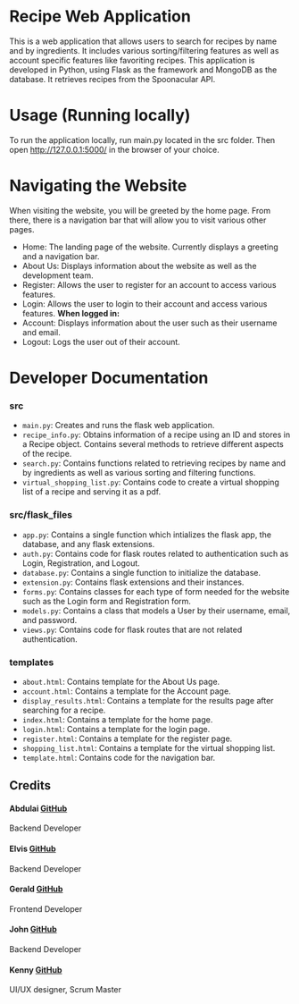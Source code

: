 # Recipe Web Application

This is a web application that allows users to search for recipes by name and by ingredients. It includes various sorting/filtering features as well as account specific features like favoriting recipes. This application is developed in Python, using Flask as the framework and MongoDB as the database. It retrieves recipes from the Spoonacular API.

# Usage (Running locally)

To run the application locally, run main.py located in the src folder. Then open http://127.0.0.1:5000/ in the browser of your choice.

# Navigating the Website
When visiting the website, you will be greeted by the home page.
From there, there is a navigation bar that will allow you to visit various other pages.

 * Home: The landing page of the website. Currently displays a greeting and a navigation bar.
 * About Us: Displays information about the website as well as the development team.
 * Register: Allows the user to register for an account to access various features.
 * Login: Allows the user to login to their account and access various features.
 <b> When logged in: </b>
 * Account: Displays information about the user such as their username and email.
 * Logout: Logs the user out of their account.

# Developer Documentation

### src
- `main.py`: Creates and runs the flask web application.
- `recipe_info.py`: Obtains information of a recipe using an ID and stores in a Recipe object. Contains several methods to retrieve different aspects of the recipe.
- `search.py`: Contains functions related to retrieving recipes by name and by ingredients as well as various sorting and filtering functions.
- `virtual_shopping_list.py`: Contains code to create a virtual shopping list of a recipe and serving it as a pdf.

### src/flask_files
- `app.py`: Contains a single function which intializes the flask app, the database, and any flask extensions.
- `auth.py`: Contains code for flask routes related to authentication such as Login, Registration, and Logout.
- `database.py`: Contains a single function to initialize the database.
- `extension.py`: Contains flask extensions and their instances.
- `forms.py`: Contains classes for each type of form needed for the website such as the Login form and Registration form.
- `models.py`: Contains a class that models a User by their username, email, and password.
- `views.py`: Contains code for flask routes that are not related authentication.

### templates
- `about.html`: Contains template for the About Us page.
- `account.html`: Contains a template for the Account page.
- `display_results.html`: Contains a template for the results page after searching for a recipe.
- `index.html`: Contains a template for the home page.
- `login.html`: Contains a template for the login page.
- `register.html`: Contains a template for the register page.
- `shopping_list.html`: Contains a template for the virtual shopping list.
- `template.html`: Contains code for the navigation bar.

## Credits

#### Abdulai [GitHub](https://github.com/Abdulai00)
Backend Developer

#### Elvis [GitHub](https://github.com/Elvis-pixel)
Backend Developer

#### Gerald [GitHub](https://github.com/GeraldReyes00)
Frontend Developer

#### John [GitHub](https://github.com/jcsantoto)
Backend Developer

#### Kenny [GitHub](https://github.com/kennyt1232)
UI/UX designer, Scrum Master


